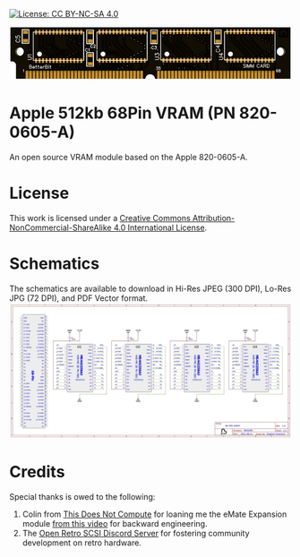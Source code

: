 [![License: CC BY-NC-SA 4.0](https://img.shields.io/badge/License-CC%20BY--NC--SA%204.0-lightgrey.svg)](https://creativecommons.org/licenses/by-nc-sa/4.0/)

!["820-0605-A" render on a black PCB](https://github.com/Stephen-Arsenault/68Pin-VRAM/blob/main/Images/module.png?raw=true)

# Apple 512kb 68Pin VRAM (PN 820-0605-A)
An open source VRAM module based on the Apple 820-0605-A.

# License
This work is licensed under a
[Creative Commons Attribution-NonCommercial-ShareAlike 4.0 International License](https://creativecommons.org/licenses/by-nc-sa/4.0/).

# Schematics
The schematics are available to download in Hi-Res JPEG (300 DPI), Lo-Res JPG (72 DPI), and PDF Vector format.
[![Lo-Res Schematic JPEG](https://github.com/Stephen-Arsenault/68Pin-VRAM/blob/main/Schematics/LORES__Schematic_68-Pin%20VRAM.jpg?raw=true)](https://github.com/Stephen-Arsenault/68Pin-VRAM/blob/main/Schematics/Schematic_68-Pin%20VRAM.pdf)

# Credits
Special thanks is owed to the following:
1. Colin from [This Does Not Compute](https://www.patreon.com/thisdoesnotcompute/) for loaning me the eMate Expansion module [from this video](https://youtu.be/-_PldKJzEJ8?t=99) for backward engineering.
2. The [Open Retro SCSI Discord Server](https://discord.gg/5AtypUqFCT) for fostering community development on retro hardware.
